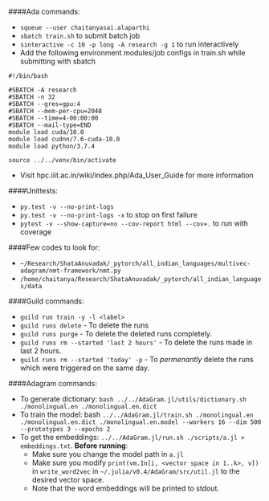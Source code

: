 ####Ada commands:
- `squeue --user chaitanyasai.alaparthi`
- `sbatch train.sh` to submit batch job
- `sinteractive -c 10 -p long -A research -g 1` to run interactively
- Add the following environment modules/job configs in train.sh while submitting with sbatch
```
#!/bin/bash

#SBATCH -A research
#SBATCH -n 32
#SBATCH --gres=gpu:4
#SBATCH --mem-per-cpu=2048
#SBATCH --time=4-00:00:00
#SBATCH --mail-type=END
module load cuda/10.0
module load cudnn/7.6-cuda-10.0
module load python/3.7.4

source ../../venv/bin/activate
 ```
- Visit hpc.iiit.ac.in/wiki/index.php/Ada_User_Guide for more information

####Unittests: 
- `py.test -v --no-print-logs`
- `py.test -v --no-print-logs -x` to stop on first failure
- `pytest -v --show-capture=no --cov-report html --cov=.` to run with coverage

####Few codes to look for:
- `~/Research/ShataAnuvadak/_pytorch/all_indian_languages/multivec-adagram/nmt-framework/nmt.py`
- `/home/chaitanya/Research/ShataAnuvadak/_pytorch/all_indian_languages/data`

####Guild commands: 
- `guild run train -y -l <label>`
- `guild runs delete` - To delete the runs
- `guild runs purge` - To delete the deleted runs completely.
- `guild runs rm --started 'last 2 hours'` - To delete the runs made in last 2 hours.
- `guild runs rm --started 'today' -p` - To _permenantly_ delete the runs which were triggered on the same day.

####Adagram commands:
- To generate dictionary: `bash ../../AdaGram.jl/utils/dictionary.sh ./monolingual.en ./monolingual.en.dict`
- To train the model: bash `../../AdaGram.jl/train.sh ./monolingual.en ./monolingual.en.dict ./monolingual.en.model --workers 16 --dim 500 --prototypes 3 --epochs 2`
- To get the embeddings: `../../AdaGram.jl/run.sh ./scripts/a.jl > embeddings.txt`. **Before running**: 
  - Make sure you change the model path in `a.jl`
  - Make sure you modify `print(vm.In[i, <vector space in 1..k>, v])` in `write_word2vec` in `~/.julia/v0.4/AdaGram/src/util.jl` to the desired vector space.
  - Note that the word embeddings will be printed to stdout.
